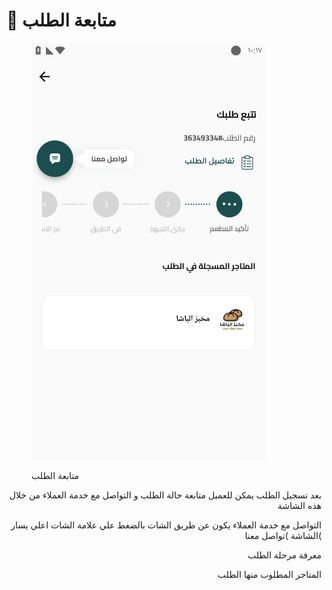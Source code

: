 # 📲 متابعة الطلب

<figure><img src="../../.gitbook/assets/Screenshot_٢٠٢٥٠٧٢٩-١٠١٧٤٢.png" alt="" width="375"><figcaption><p>متابعة الطلب</p></figcaption></figure>

<p align="right">بعد تسجيل الطلب يمكن للعميل متابعة حالة الطلب و التواصل مع خدمة العملاء من خلال هذه الشاشة</p>

<p align="right">التواصل مع خدمة العملاء يكون عن طريق الشات بالضغط علي علامة الشات اعلي يسار الشاشة )تواصل معنا(</p>

<p align="right">معرفة مرحلة الطلب </p>

<p align="right">المتاجر المطلوب منها الطلب</p>
